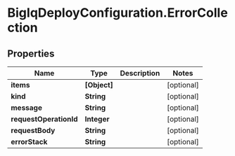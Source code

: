 # BigIqDeployConfiguration.ErrorCollection

## Properties
Name | Type | Description | Notes
------------ | ------------- | ------------- | -------------
**items** | **[Object]** |  | [optional] 
**kind** | **String** |  | [optional] 
**message** | **String** |  | [optional] 
**requestOperationId** | **Integer** |  | [optional] 
**requestBody** | **String** |  | [optional] 
**errorStack** | **String** |  | [optional] 


